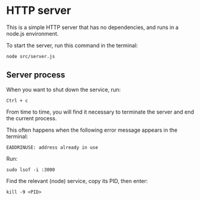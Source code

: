 # HTTP server

This is a simple HTTP server that has no dependencies, and runs in a node.js environment.

To start the server, run this command in the terminal:

`node src/server.js`

## Server process

When you want to shut down the service, run:

`Ctrl + c`

From time to time, you will find it necessary to terminate the server and end the current process.

This often happens when the following error message appears in the terminal:

`EADDRINUSE: address already in use`

Run:

`sudo lsof -i :3000`

Find the relevant (node) service, copy its PID, then enter:

`kill -9 <PID>`
